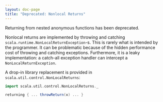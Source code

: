 ```yaml
---
layout: doc-page
title: "Deprecated: Nonlocal Returns"
---
```


Returning from nested anonymous functions has been deprecated.

Nonlocal returns are implemented by throwing and catching `scala.runtime.NonLocalReturnException`-s. This is rarely what is intended by the programmer. It can be problematic because of the hidden performance cost of throwing and catching exceptions. Furthermore, it is a leaky implementation: a catch-all exception handler can intercept a `NonLocalReturnException`.

A drop-in library replacement is provided in `scala.util.control.NonLocalReturns`:

```scala
import scala.util.control.NonLocalReturns._

returning { ... throwReturn(x) ... }
```
